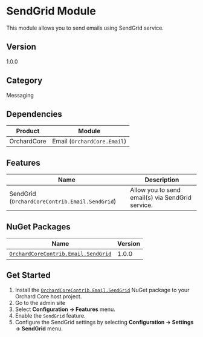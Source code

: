 # SendGrid Module

This module allows you to send emails using SendGrid service.

## Version

1.0.0

## Category

Messaging

## Dependencies

| Product | Module |
| --- | --- |
| OrchardCore | Email (`OrchardCore.Email`) |

## Features

| Name | Description |
| --- | --- |
| SendGrid (`OrchardCoreContrib.Email.SendGrid`) | Allow you to send email(s) via SendGrid service. |


## NuGet Packages

| Name | Version |
| --- | --- |
| [`OrchardCoreContrib.Email.SendGrid`](https://www.nuget.org/packages/OrchardCoreContrib.Email.SendGrid/) | 1.0.0 |

## Get Started

1. Install the [`OrchardCoreContrib.Email.SendGrid`](https://www.nuget.org/packages/OrchardCoreContrib.Email.SendGrid/) NuGet package to your Orchard Core host project.
2. Go to the admin site
3. Select **Configuration -> Features** menu.
4. Enable the `SendGrid` feature.
5. Configure the SendGrid settings by selecting **Configuration -> Settings -> SendGrid** menu.
